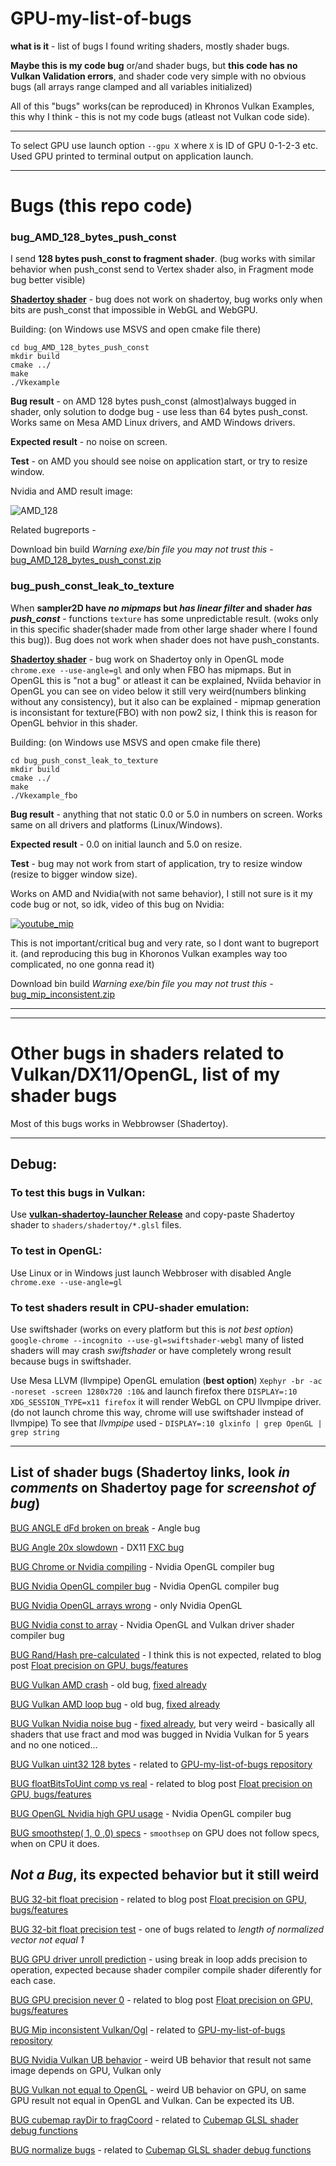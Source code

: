 
# GPU-my-list-of-bugs

**what is it** - list of bugs I found writing shaders, mostly shader bugs.

**Maybe this is my code bug** or/and shader bugs, but **this code has no Vulkan Validation errors**, and shader code very simple with no obvious bugs (all arrays range clamped and all variables initialized)

All of this "bugs" works(can be reproduced) in Khronos Vulkan Examples, this why I think - this is not my code bugs (atleast not Vulkan code side).

___

To select GPU use launch option `--gpu X` where `X` is ID of GPU 0-1-2-3 etc. Used GPU printed to terminal output on application launch.

___

# Bugs (this repo code)

### bug_AMD_128_bytes_push_const

I send **128 bytes push_const to fragment shader**. (bug works with similar behavior when push_const send to Vertex shader also, in Fragment mode bug better visible)

**[Shadertoy shader](https://www.shadertoy.com/view/3sXyW2)** - bug does not work on shadertoy, bug works only when bits are push_const that impossible in WebGL and WebGPU.

Building: (on Windows use MSVS and open cmake file there)

```
cd bug_AMD_128_bytes_push_const
mkdir build
cmake ../
make
./Vkexample
```

**Bug result** - on AMD 128 bytes push_const (almost)always bugged in shader, only solution to dodge bug - use less than 64 bytes push_const. 
Works same on Mesa AMD Linux drivers, and AMD Windows drivers.

**Expected result** - no noise on screen.

**Test** - on AMD you should see noise on application start, or try to resize window.

Nvidia and AMD result image: 

![AMD_128](https://danilw.github.io/GLSL-howto/vulkan_sh_launcher/vk_amd_128pc.png)

Related bugreports - 

Download bin build *Warning exe/bin file you may not trust this*  - [bug_AMD_128_bytes_push_const.zip](https://danilw.github.io/GLSL-howto/vulkan_sh_launcher/bug_AMD_128_bytes_push_const.zip)

### bug_push_const_leak_to_texture

When **sampler2D have *no mipmaps* but *has linear filter* and shader *has push_const*** - functions `texture` has some unpredictable result. (woks only in this specific shader(shader made from other large shader where I found this bug)).
Bug does not work when shader does not have push_constants.

**[Shadertoy shader](https://www.shadertoy.com/view/sltGWj)** - bug work on Shadertoy only in OpenGL mode `chrome.exe --use-angle=gl` and only when FBO has mipmaps. 
But in OpenGL this is "not a bug" or atleast it can be explained, Nviida behavior in OpenGL you can see on video below it still very weird(numbers blinking without any consistency), but it also can be explained - mipmap generation is inconsistant for texture(FBO) with non pow2 siz, I think this is reason for OpenGL behvior in this shader.

Building: (on Windows use MSVS and open cmake file there)

```
cd bug_push_const_leak_to_texture
mkdir build
cmake ../
make
./Vkexample_fbo
```

**Bug result** - anything that not static 0.0 or 5.0 in numbers on screen.
Works same on all drivers and platforms (Linux/Windows).

**Expected result** - 0.0 on initial launch and 5.0 on resize.

**Test** - bug may not work from start of application, try to resize window (resize to bigger window size).

Works on AMD and Nvidia(with not same behavior), I still not sure is it my code bug or not, so idk, video of this bug on Nvidia:

[![youtube_mip](https://danilw.github.io/GLSL-howto/vulkan_sh_launcher/yt_vkmip.png)](https://youtu.be/OcpBVHMb88M)

This is not important/critical bug and very rate, so I dont want to bugreport it. (and reproducing this bug in Khoronos Vulkan examples way too complicated, no one gonna read it)

Download bin build *Warning exe/bin file you may not trust this* - [bug_mip_inconsistent.zip](https://danilw.github.io/GLSL-howto/vulkan_sh_launcher/bug_mip_inconsistent.zip)

___

___

# Other bugs in shaders related to Vulkan/DX11/OpenGL, list of my shader bugs

Most of this bugs works in Webbrowser (Shadertoy). 

___

## Debug:

### To **test this bugs in Vulkan**:

Use **[vulkan-shadertoy-launcher Release](https://github.com/danilw/vulkan-shadertoy-launcher/releases)** and copy-paste Shadertoy shader to `shaders/shadertoy/*.glsl` files.

### To **test in OpenGL**:

Use Linux or in Windows just launch Webbroser with disabled Angle `chrome.exe --use-angle=gl`

### To test shaders result in CPU-shader emulation:

Use swiftshader (works on every platform but this is *not best option*) `google-chrome --incognito --use-gl=swiftshader-webgl` many of listed shaders will may crash *swiftshader* or have completely wrong result because bugs in swiftshader.

Use Mesa LLVM (llvmpipe) OpenGL emulation (**best option**) `Xephyr -br -ac -noreset -screen 1280x720 :10&` and launch firefox there `DISPLAY=:10 XDG_SESSION_TYPE=x11 firefox` it will render WebGL on CPU llvmpipe driver. (do not launch chrome this way, chrome will use swiftshader instead of llvmpipe) 
To see that *llvmpipe* used - `DISPLAY=:10 glxinfo | grep OpenGL | grep string`

___

## List of shader bugs (Shadertoy links, look *in comments* on Shadertoy page for *screenshot of bug*)

[BUG ANGLE dFd broken on break](https://www.shadertoy.com/view/wdVyWD) - Angle bug

[BUG Angle 20x slowdown](https://www.shadertoy.com/view/flSSDV) - DX11 [FXC bug](https://bugs.chromium.org/p/chromium/issues/detail?id=1238461)

[BUG Chrome or Nvidia compiling](https://www.shadertoy.com/view/fsSSzd) - Nvidia OpenGL compiler bug

[BUG Nvidia OpenGL compiler bug](https://www.shadertoy.com/view/NsdXRs) - Nvidia OpenGL compiler bug

[BUG Nvidia OpenGL arrays wrong](https://www.shadertoy.com/view/7tjGRW) - only Nvidia OpenGL

[BUG Nvidia const to array](https://www.shadertoy.com/view/NslGR4) - Nvidia OpenGL and Vulkan driver shader compiler bug

[BUG Rand/Hash pre-calculated](https://www.shadertoy.com/view/wdXGW8) - I think this is not expected, related to blog post [Float precision on GPU, bugs/features](https://arugl.medium.com/float-precision-on-gpu-bugs-features-178ddd030f)

[BUG Vulkan AMD crash](https://www.shadertoy.com/view/wdfcDX) - old bug, [fixed already](https://community.amd.com/thread/250887)

[BUG Vulkan AMD loop bug](https://www.shadertoy.com/view/tsXyDH) - old bug, [fixed already](https://community.amd.com/message/2964120)

[BUG Vulkan Nvidia noise bug](https://www.shadertoy.com/view/ttjcRW) - [fixed already](https://forums.developer.nvidia.com/t/vulkan-shader-bug-can-someone-confirm-is-this-only-my-bug/140392), but very weird - basically all shaders that use fract and mod was bugged in Nvidia Vulkan for 5 years and no one noticed...

[BUG Vulkan uint32 128 bytes](https://www.shadertoy.com/view/3sXyW2) - related to [GPU-my-list-of-bugs repository](https://github.com/danilw/GPU-my-list-of-bugs)

[BUG floatBitsToUint comp vs real](https://www.shadertoy.com/view/tlfBRB) - related to blog post [Float precision on GPU, bugs/features](https://arugl.medium.com/float-precision-on-gpu-bugs-features-178ddd030f)

[BUG OpenGL Nvidia high GPU usage](https://www.shadertoy.com/view/tdfGWS) - Nvidia OpenGL compiler bug

[BUG smoothstep( 1, 0 ,0) specs](https://www.shadertoy.com/view/tdf3zf) - `smoothsep` on GPU does not follow specs, when on CPU it does.



## *Not a Bug*, its expected behavior but it still weird

[BUG 32-bit float precision](https://www.shadertoy.com/view/sllXW8) - related to blog post [Float precision on GPU, bugs/features](https://arugl.medium.com/float-precision-on-gpu-bugs-features-178ddd030f)

[BUG 32-bit float precision test](https://www.shadertoy.com/view/ftXXW4) - one of bugs related to *length of normalized vector not equal 1*

[BUG GPU driver unroll prediction](https://www.shadertoy.com/view/NlXXWS) - using break in loop adds precision to operation, expected because shader compiler compile shader diferently for each case.

[BUG GPU precision never 0](https://www.shadertoy.com/view/ftXSWB) - related to blog post [Float precision on GPU, bugs/features](https://arugl.medium.com/float-precision-on-gpu-bugs-features-178ddd030f)

[BUG Mip inconsistent Vulkan/Ogl](https://www.shadertoy.com/view/sltGWj) - related to [GPU-my-list-of-bugs repository](https://github.com/danilw/GPU-my-list-of-bugs)

[BUG Nvidia Vulkan UB behavior](https://www.shadertoy.com/view/fsc3RM) - weird UB behavior that result not same image depends on GPU, Vulkan only

[BUG Vulkan not equal to OpenGL](https://www.shadertoy.com/view/slsXzs) - weird UB behavior on GPU, on same GPU result not equal in OpenGL and Vulkan. Can be expected its UB.

[BUG cubemap rayDir to fragCoord](https://www.shadertoy.com/view/7l33W2) - related to [Cubemap GLSL shader debug functions](https://arugl.medium.com/cubemap-glsl-shader-debug-functions-3f4c659e7833)

[BUG normalize bugs](https://www.shadertoy.com/view/7lt3Rl) - related to [Cubemap GLSL shader debug functions](https://arugl.medium.com/cubemap-glsl-shader-debug-functions-3f4c659e7833)










